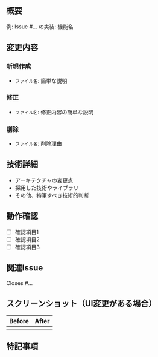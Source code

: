 ## 概要
<!-- Issueへのリンクや、変更の目的を簡潔に記述してください -->
例: Issue #... の実装: 機能名

## 変更内容
<!-- 変更内容を具体的に記述してください -->
### 新規作成
- `ファイル名`: 簡単な説明

### 修正
- `ファイル名`: 修正内容の簡単な説明

### 削除
- `ファイル名`: 削除理由

## 技術詳細
<!-- 実装に関する技術的な詳細を記述してください -->
- アーキテクチャの変更点
- 採用した技術やライブラリ
- その他、特筆すべき技術的判断

## 動作確認
<!-- どのように動作確認を行ったかを記述してください -->
- [ ] 確認項目1
- [ ] 確認項目2
- [ ] 確認項目3

## 関連Issue
<!-- このPRが解決するIssueがある場合は記述してください -->
Closes #...

## スクリーンショット（UI変更がある場合）
<!-- 変更前後のスクリーンショットを添付してください -->

| Before | After |
|--------|-------|
|        |       |

## 特記事項
<!-- レビュワーへの伝達事項や、その他注意点などがあれば記述してください --> 